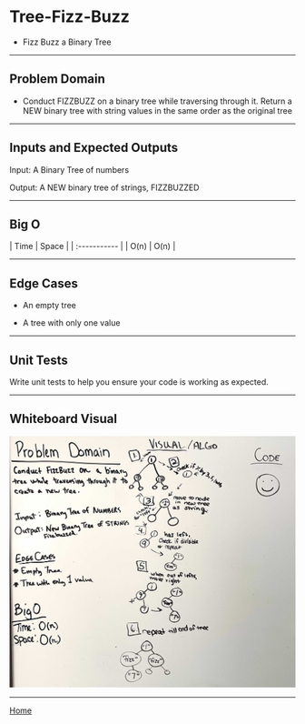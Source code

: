 # Tree-Fizz-Buzz

* Fizz Buzz a Binary Tree

---

## Problem Domain

* Conduct FIZZBUZZ on a binary tree while traversing through it. Return a NEW binary tree with string values in the same order as the original tree

---

## Inputs and Expected Outputs

Input: A Binary Tree of numbers

Output: A NEW binary tree of strings, FIZZBUZZED

---

## Big O

| Time | Space |
| :----------- |
| O(n) | O(n) |

---

## Edge Cases

* An empty tree

* A tree with only one value

---

## Unit Tests

Write unit tests to help you ensure your code is working as expected.

---

## Whiteboard Visual

![whiteboard](tree-fizz-buzz.jpg)

---

[Home](/README.md)